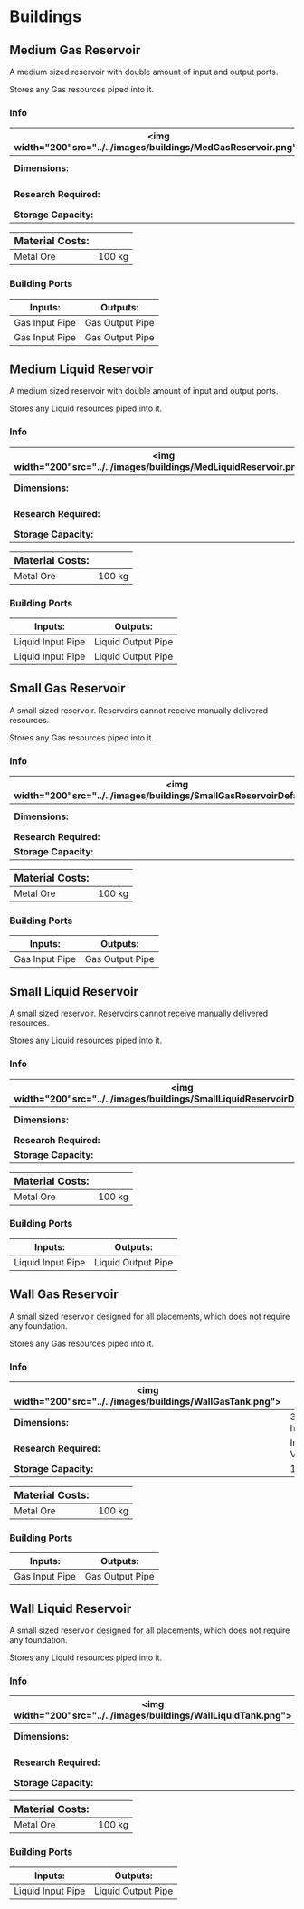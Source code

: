 # Buildings
## Medium Gas Reservoir
A medium sized reservoir with double amount of input and output ports.

Stores any Gas resources piped into it.
### Info
| <img width="200"src="../../images/buildings/MedGasReservoir.png"> | |
|-|-|
|**Dimensions:** |3 wide x 4 high|
|**Research Required:**| Improved Ventilation|
|**Storage Capacity:**| 750 kg|

|**<font size="+1">Material Costs:</font>**| |
|-|-|
|Metal Ore|100 kg|

### Building Ports
|Inputs:|Outputs:|
|-|-|
|Gas Input Pipe|Gas Output Pipe|
|Gas Input Pipe|Gas Output Pipe|


## Medium Liquid Reservoir
A medium sized reservoir with double amount of input and output ports.

Stores any Liquid resources piped into it.
### Info
| <img width="200"src="../../images/buildings/MedLiquidReservoir.png"> | |
|-|-|
|**Dimensions:** |3 wide x 4 high|
|**Research Required:**| Improved Plumbing|
|**Storage Capacity:**| 7.5 t|

|**<font size="+1">Material Costs:</font>**| |
|-|-|
|Metal Ore|100 kg|

### Building Ports
|Inputs:|Outputs:|
|-|-|
|Liquid Input Pipe|Liquid Output Pipe|
|Liquid Input Pipe|Liquid Output Pipe|


## Small Gas Reservoir
A small sized reservoir. Reservoirs cannot receive manually delivered resources.

Stores any Gas resources piped into it.
### Info
| <img width="200"src="../../images/buildings/SmallGasReservoirDefault.png"> | |
|-|-|
|**Dimensions:** |1 wide x 3 high|
|**Research Required:**| Ventilation|
|**Storage Capacity:**| 250 kg|

|**<font size="+1">Material Costs:</font>**| |
|-|-|
|Metal Ore|100 kg|

### Building Ports
|Inputs:|Outputs:|
|-|-|
|Gas Input Pipe|Gas Output Pipe|


## Small Liquid Reservoir
A small sized reservoir. Reservoirs cannot receive manually delivered resources.

Stores any Liquid resources piped into it.
### Info
| <img width="200"src="../../images/buildings/SmallLiquidReservoirDefault.png"> | |
|-|-|
|**Dimensions:** |1 wide x 3 high|
|**Research Required:**| Plumbing|
|**Storage Capacity:**| 2500 kg|

|**<font size="+1">Material Costs:</font>**| |
|-|-|
|Metal Ore|100 kg|

### Building Ports
|Inputs:|Outputs:|
|-|-|
|Liquid Input Pipe|Liquid Output Pipe|


## Wall Gas Reservoir
A small sized reservoir designed for all placements, which does not require any foundation.

Stores any Gas resources piped into it.
### Info
| <img width="200"src="../../images/buildings/WallGasTank.png"> | |
|-|-|
|**Dimensions:** |3 wide x 1 high|
|**Research Required:**| Improved Ventilation|
|**Storage Capacity:**| 150 kg|

|**<font size="+1">Material Costs:</font>**| |
|-|-|
|Metal Ore|100 kg|

### Building Ports
|Inputs:|Outputs:|
|-|-|
|Gas Input Pipe|Gas Output Pipe|


## Wall Liquid Reservoir
A small sized reservoir designed for all placements, which does not require any foundation.

Stores any Liquid resources piped into it.
### Info
| <img width="200"src="../../images/buildings/WallLiquidTank.png"> | |
|-|-|
|**Dimensions:** |3 wide x 1 high|
|**Research Required:**| Improved Plumbing|
|**Storage Capacity:**| 1500 kg|

|**<font size="+1">Material Costs:</font>**| |
|-|-|
|Metal Ore|100 kg|

### Building Ports
|Inputs:|Outputs:|
|-|-|
|Liquid Input Pipe|Liquid Output Pipe|


